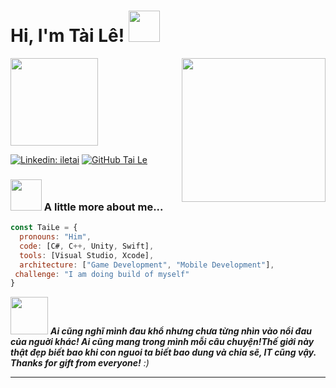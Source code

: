 <h1> Hi, I'm Tài Lê! <img src="https://media.giphy.com/media/mGcNjsfWAjY5AEZNw6/giphy.gif" width="50"></h2>
<img align='right' src="https://64.media.tumblr.com/cf87668f1394f62a25dde8c6a52d64fc/tumblr_n8z4jjABDx1rylr5to1_500.gifv" width="230" >
<p><em><img src="https://media.giphy.com/media/WUlplcMpOCEmTGBtBW/giphy.gif" width="140"> 
</em></p>

[![Linkedin: iletai](https://img.shields.io/badge/-letaii-blue?style=flat-square&logo=Linkedin&logoColor=white&link=https://www.linkedin.com/in/letaii/)](https://www.linkedin.com/in/letaii/)
[![GitHub Tai Le](https://img.shields.io/github/followers/iletai?style=social)](https://github.com/iletai)

### <img src="https://media.giphy.com/media/VgCDAzcKvsR6OM0uWg/giphy.gif" width="50"> A little more about me...  

```javascript
const TaiLe = {
  pronouns: "Him",
  code: [C#, C++, Unity, Swift],
  tools: [Visual Studio, Xcode],
  architecture: ["Game Development", "Mobile Development"],
 challenge: "I am doing build of myself"
}
```

<img src="https://media.giphy.com/media/LnQjpWaON8nhr21vNW/giphy.gif" width="60"> <em><b>Ai cũng nghĩ mình đau khổ nhưng chưa từng nhìn vào nổi đau của nguời khác!</b><b> Ai cũng mang trong mình mỗi câu chuyện!</b><b>Thế giới này thật đẹp biết bao khi con nguoi ta biết bao dung và chia sẽ, IT cũng vậy. Thanks for gift from everyone!</b> :)</em>

---
